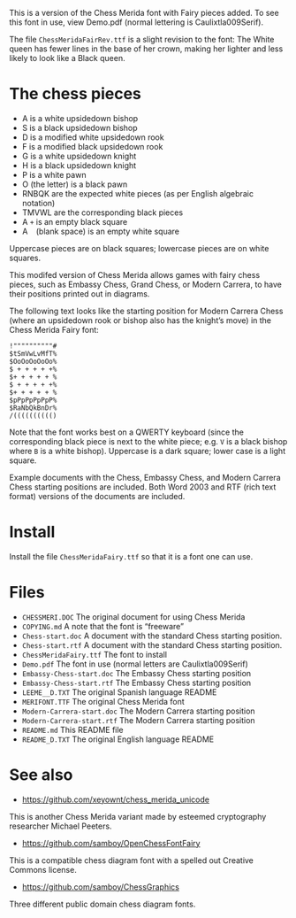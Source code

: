 This is a version of the Chess Merida font with Fairy pieces added.
To see this font in use, view Demo.pdf (normal lettering is 
Caulixtla009Serif).

The file `ChessMeridaFairRev.ttf` is a slight revision to the font:
The White queen has fewer lines in the base of her crown, making her
lighter and less likely to look like a Black queen.

# The chess pieces

* A is a white upsidedown bishop
* S is a black upsidedown bishop
* D is a modified white upsidedown rook
* F is a modified black upsidedown rook
* G is a white upsidedown knight
* H is a black upsidedown knight
* P is a white pawn
* O (the letter) is a black pawn
* RNBQK are the expected white pieces (as per English algebraic notation)
* TMVWL are the corresponding black pieces
* A `+` is an empty black square
* A ` ` (blank space) is an empty white square

Uppercase pieces are on black squares; lowercase pieces are on white 
squares.

This modifed version of Chess Merida allows games with fairy chess pieces, 
such as Embassy Chess, Grand Chess, or Modern Carrera, to have their 
positions printed out in diagrams.

The following text looks like the starting position for Modern Carrera 
Chess (where an upsidedown rook or bishop also has the knight’s move) in
the Chess Merida Fairy font:

```
!""""""""""#
$tSmVwLvMfT%
$OoOoOoOoOo%
$ + + + + +%
$+ + + + + %
$ + + + + +%
$+ + + + + %
$pPpPpPpPpP%
$RaNbQkBnDr%
/(((((((((()
```

Note that the font works best on a QWERTY keyboard (since the corresponding
black piece is next to the white piece; e.g. `V` is a black bishop where
`B` is a white bishop).  Uppercase is a dark square; lower case is a 
light square.

Example documents with the Chess, Embassy Chess, and Modern Carrera Chess
starting positions are included.  Both Word 2003 and RTF (rich text format)
versions of the documents are included.

# Install

Install the file `ChessMeridaFairy.ttf` so that it is a font one can use.

# Files

* `CHESSMERI.DOC` The original document for using Chess Merida
* `COPYING.md` A note that the font is “freeware”
* `Chess-start.doc` A document with the standard Chess starting position.
* `Chess-start.rtf` A document with the standard Chess starting position.
* `ChessMeridaFairy.ttf` The font to install
* `Demo.pdf` The font in use (normal letters are Caulixtla009Serif)
* `Embassy-Chess-start.doc` The Embassy Chess starting position
* `Embassy-Chess-start.rtf` The Embassy Chess starting position
* `LEEME__D.TXT` The original Spanish language README
* `MERIFONT.TTF` The original Chess Merida font
* `Modern-Carrera-start.doc` The Modern Carrera starting position
* `Modern-Carrera-start.rtf` The Modern Carrera starting position
* `README.md` This README file
* `README_D.TXT` The original English language README

# See also

* https://github.com/xeyownt/chess_merida_unicode

This is another Chess Merida variant made by esteemed cryptography
researcher Michael Peeters.

* https://github.com/samboy/OpenChessFontFairy

This is a compatible chess diagram font with a spelled out Creative
Commons license.

* https://github.com/samboy/ChessGraphics

Three different public domain chess diagram fonts.
